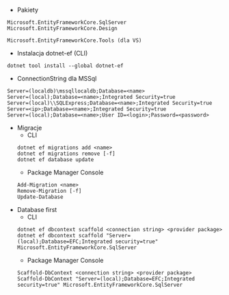 * Pakiety
```
Microsoft.EntityFrameworkCore.SqlServer
Microsoft.EntityFrameworkCore.Design

Microsoft.EntityFrameworkCore.Tools (dla VS)
```

* Instalacja dotnet-ef (CLI)
```
dotnet tool install --global dotnet-ef
```

* ConnectionString dla MSSql
```
Server=(localdb)\mssqllocaldb;Database=<name>
Server=(local);Database=<name>;Integrated Security=true
Server=(local)\\SQLExpress;Database=<name>;Integrated Security=true
Server=<ip>;Database=<name>;Integrated Security=true
Server=(local);Database=<name>;User ID=<login>;Password=<password>
```

* Migracje
  * CLI
  ```
  dotnet ef migrations add <name>
  dotnet ef migrations remove [-f]
  dotnet ef database update
  ```
  * Package Manager Console
  ```
  Add-Migration <name>
  Remove-Migration [-f]
  Update-Database
  ```
* Database first
  * CLI
  ```
  dotnet ef dbcontext scaffold <connection string> <provider package>
  dotnet ef dbcontext scaffold "Server=(local);Database=EFC;Integrated security=true" Microsoft.EntityFrameworkCore.SqlServer
  ```
    * Package Manager Console
  ```
  Scaffold-DbContext <connection string> <provider package>
  Scaffold-DbContext "Server=(local);Database=EFC;Integrated security=true" Microsoft.EntityFrameworkCore.SqlServer
  ```
